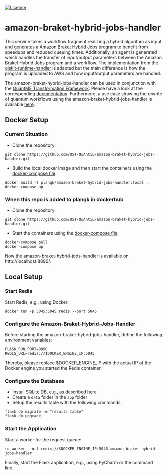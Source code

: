 [![License](https://img.shields.io/badge/License-Apache%202.0-blue.svg)](https://opensource.org/licenses/Apache-2.0)

# amazon-braket-hybrid-jobs-handler

This service takes a workflow fragment realizing a hybrid algorithm as input and generates a [Amazon Braket Hybrid Jobs](https://docs.aws.amazon.com/braket/latest/developerguide/braket-jobs.html) program to benefit from speedups and reduced queuing times.
Additionally, an agent is generated which handles the transfer of input/output parameters between the Amazon Braket Hybrid Jobs program and a workflow. The implementation from the [qiskit-runtime-handler](https://github.com/UST-QuAntiL/qiskit-runtime-handler) is adapted but the main difference is how the program is uploaded to AWS and how input/output parameters are handled.

The amazon-braket-hybrid-jobs-handler can be used in conjunction with the [QuantME Transformation Framework](https://github.com/UST-QuAntiL/QuantME-TransformationFramework).
Please have a look at the corresponding [documentation](https://github.com/SharonNaemi/UseCase/blob/main/2022-bachelorthesis/docs/prerequisites.md).
Furthermore, a use case showing the rewrite of quantum workflows using the amazon-braket-hybrid-jobs-handler is available [here](https://github.com/SharonNaemi/UseCase).

## Docker Setup
### Current Situation
* Clone the repository:
```
git clone https://github.com/UST-QuAntiL/amazon-braket-hybrid-jobs-handler.git
```

* Build the local docker image and then start the containers using the [docker-compose file](docker-compose.yml): 
```
docker build -t planqk/amazon-braket-hybrid-jobs-handler:local .
docker-compose up

```

### When this repo is added to planqk in dockerhub
* Clone the repository:
```
git clone https://github.com/UST-QuAntiL/amazon-braket-hybrid-jobs-handler.git
```

* Start the containers using the [docker-compose file](docker-compose.yml):
```
docker-compose pull
docker-compose up
```

Now the amazon-braket-hybrid-jobs-handler is available on http://localhost:8890/.

## Local Setup

### Start Redis

Start Redis, e.g., using Docker:

```
docker run -p 5045:5045 redis --port 5045
```

### Configure the Amazon-Braket-Hybrid-Jobs-Handler

Before starting the amazon-braket-hybrid-jobs-handler, define the following environment variables:

```
FLASK_RUN_PORT=8890
REDIS_URL=redis://$DOCKER_ENGINE_IP:5045
```

Thereby, please replace $DOCKER_ENGINE_IP with the actual IP of the Docker engine you started the Redis container.

### Configure the Database

* Install SQLite DB, e.g., as described [here](https://blog.miguelgrinberg.com/post/the-flask-mega-tutorial-part-iv-database)
* Create a `data` folder in the `app` folder
* Setup the results table with the following commands:

```
flask db migrate -m "results table"
flask db upgrade
```

### Start the Application

Start a worker for the request queue:

```
rq worker --url redis://$DOCKER_ENGINE_IP:5045 amazon-braket-hybrid-jobs-handler
```

Finally, start the Flask application, e.g., using PyCharm or the command line.
